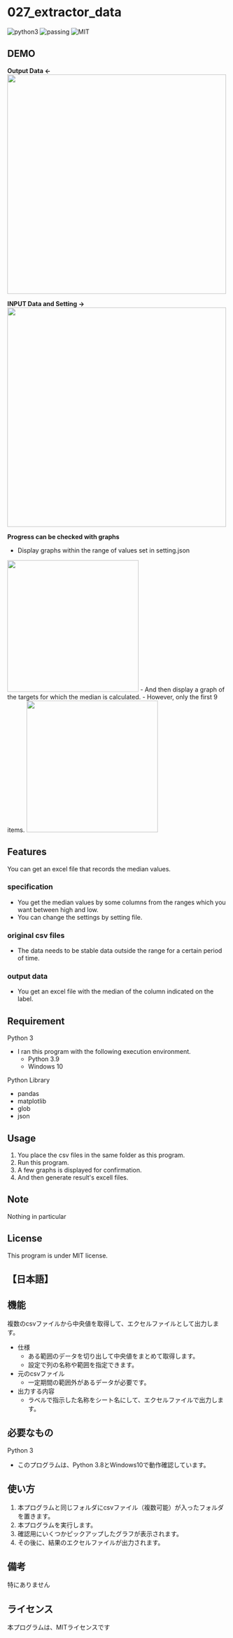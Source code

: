 # 027_extractor_data

![python3](https://img.shields.io/badge/type-python3-brightgreen)  ![passing](https://img.shields.io/badge/windows%20build-passing-brightgreen) ![MIT](https://img.shields.io/badge/license-MIT-brightgreen)  

## DEMO

**Output Data  <-**  
<img src="https://user-images.githubusercontent.com/44888139/172100508-a9327c7c-4f92-4c51-bb7f-9780c049f6b9.png" width="500px">

**INPUT Data and Setting  ->**  
<img src="https://user-images.githubusercontent.com/44888139/172106787-ce672d0f-887b-40db-b875-8de2133c856c.png" width="500px"> 

**Progress can be checked with graphs**

- Display graphs within the range of values set in setting.json  
<img src="https://user-images.githubusercontent.com/44888139/172105932-a8bd6c5c-63b0-45d0-b8dc-1ce4b97944d6.png" width="300px">   
- And then display a graph of the targets for which the median is calculated.  
- However, only the first 9 items.  
<img src="https://user-images.githubusercontent.com/44888139/172106153-71021afb-9e28-4ab0-be67-23e05965e5e4.png" width="300px"> 

## Features

You can get an excel file that records the median values.

### specification

- You get the median values by some columns from the ranges which you want between high and low.
- You can change the settings by setting file.

### original csv files

- The data needs to be stable data outside the range for a certain period of time.

### output data

- You get an excel file with the median of the column indicated on the label.

## Requirement  

Python 3

- I ran this program with the following execution environment.
  - Python 3.9
  - Windows 10

Python Library

- pandas
- matplotlib
- glob
- json

## Usage

1. You place the csv files in the same folder as this program.
1. Run this program.
1. A few graphs is displayed for confirmation.
1. And then generate result's excell files.

## Note

Nothing in particular

## License

This program is under MIT license.

## 【日本語】

## 機能

複数のcsvファイルから中央値を取得して、エクセルファイルとして出力します。

- 仕様
  - ある範囲のデータを切り出して中央値をまとめて取得します。
  - 設定で列の名称や範囲を指定できます。
- 元のcsvファイル
  - 一定期間の範囲外があるデータが必要です。
- 出力する内容
  - ラベルで指示した名称をシート名にして、エクセルファイルで出力します。

## 必要なもの

Python 3

- このプログラムは、Python 3.8とWindows10で動作確認しています。

## 使い方

1. 本プログラムと同じフォルダにcsvファイル（複数可能）が入ったフォルダを置きます。
1. 本プログラムを実行します。
1. 確認用にいくつかピックアップしたグラフが表示されます。
1. その後に、結果のエクセルファイルが出力されます。  

## 備考

特にありません

## ライセンス

本プログラムは、MITライセンスです
